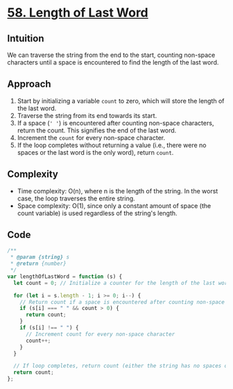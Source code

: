 # [58. Length of Last Word](https://leetcode.com/problems/length-of-last-word/description/)

## Intuition

We can traverse the string from the end to the start, counting non-space characters until a space is encountered to find the length of the last word.

## Approach

1. Start by initializing a variable `count` to zero, which will store the length of the last word.
2. Traverse the string from its end towards its start.
3. If a space (`' '`) is encountered after counting non-space characters, return the count. This signifies the end of the last word.
4. Increment the `count` for every non-space character.
5. If the loop completes without returning a value (i.e., there were no spaces or the last word is the only word), return `count`.

## Complexity

- Time complexity: O(n), where n is the length of the string. In the worst case, the loop traverses the entire string.
- Space complexity: O(1), since only a constant amount of space (the count variable) is used regardless of the string's length.

## Code

```javascript
/**
 * @param {string} s
 * @return {number}
 */
var lengthOfLastWord = function (s) {
  let count = 0; // Initialize a counter for the length of the last word

  for (let i = s.length - 1; i >= 0; i--) {
    // Return count if a space is encountered after counting non-space characters
    if (s[i] === " " && count > 0) {
      return count;
    }
    if (s[i] !== " ") {
      // Increment count for every non-space character
      count++;
    }
  }

  // If loop completes, return count (either the string has no spaces or the last word is the only word)
  return count;
};
```
